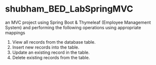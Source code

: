# shubham_BED_LabSpringMVC
an MVC project using Spring Boot & Thymeleaf (Employee Management System) and performing the following operations using appropriate mappings
1. View all records from the database table.
2. Insert new records into the table.
3. Update an existing record in the table.
4. Delete existing records from the table.
